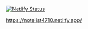 [![Netlify Status](https://api.netlify.com/api/v1/badges/d05dc175-8a72-4c0a-965c-4896baa2e3dc/deploy-status)](https://app.netlify.com/sites/notelist4710/deploys)

https://notelist4710.netlify.app/ 